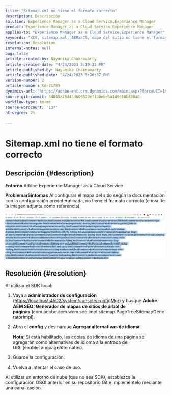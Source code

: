 ```yaml
---
title: "Sitemap.xml no tiene el formato correcto"
description: Descripción
solution: Experience Manager as a Cloud Service,Experience Manager
product: Experience Manager as a Cloud Service,Experience Manager
applies-to: "Experience Manager as a Cloud Service,Experience Manager"
keywords: "KCS, sitemap.xml, AEMaaCS, mapa del sitio no tiene el formato correcto, Generador de mapas del sitio del árbol de páginas, idioma alternativo"
resolution: Resolution
internal-notes: null
bug: false
article-created-by: Nayanika Chakravarty
article-created-date: "4/24/2023 3:19:33 PM"
article-published-by: Nayanika Chakravarty
article-published-date: "4/24/2023 3:20:37 PM"
version-number: 2
article-number: KA-21789
dynamics-url: "https://adobe-ent.crm.dynamics.com/main.aspx?forceUCI=1&pagetype=entityrecord&etn=knowledgearticle&id=47b0c165-b3e2-ed11-a7c7-6045bd006239"
source-git-commit: 3d045a78443d606579ef1bbebe5a1d96f0b830a0
workflow-type: tm+mt
source-wordcount: '137'
ht-degree: 2%

---
```


# Sitemap.xml no tiene el formato correcto

## Descripción {#description}

<b>Entorno</b>
Adobe Experience Manager as a Cloud Service


<b>Problema/Síntomas</b>
Al configurar el mapa del sitio según la documentación con la configuración predeterminada, no tiene el formato correcto (consulte la imagen adjunta como referencia).

![](assets/___48b0c165-b3e2-ed11-a7c7-6045bd006239___.png)


## Resolución {#resolution}


Al utilizar el SDK local:

1. Vaya a <b>administrador de configuración</b> ([https://localhost:4502/system/console/configMgr](http://localhost:4502/system/console/configMgr%29 "Seguir vínculo")) y busque <b>Adobe AEM SEO: Generador de mapas de sitios de árbol de páginas</b> (com.adobe.aem.wcm.seo.impl.sitemap.PageTreeSitemapGeneratorImpl).


2. Abra el <b>config</b> y desmarque <b>Agregar alternativas de idioma</b>.



   <b>Nota: </b>Si está habilitado, las copias de idioma de una página se agregarán como alternativas de idioma a la entrada de URL<b> </b>(enableLanguageAlternates).


3. Guarde la configuración.


4. Vuelva a intentar el caso de uso.


Al utilizar un entorno de nube (que no sea SDK), establezca la configuración OSGI anterior en su repositorio Git e impleméntelo mediante una canalización.
